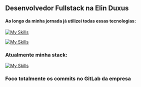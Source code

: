 ## Desenvolvedor Fullstack na Elin Duxus

#### Ao longo da minha jornada já utilizei todas essas tecnologias:

[![My Skills](https://skillicons.dev/icons?i=js,html,css,bootstrap,figma,git,idea,java,spring,laravel,mysql)](https://portfvue.vercel.app)

[![My Skills](https://skillicons.dev/icons?i=nuxtjs,php,postgres,postman,react,replit,tailwind,ts,vite,vscode,vue)](https://portfvue.vercel.app)

### Atualmente minha stack:

[![My Skills](https://skillicons.dev/icons?i=java,spring,vue,postgres,gitlab,idea,vscode)](https://portfvue.vercel.app)

### Foco totalmente os commits no GitLab da empresa
